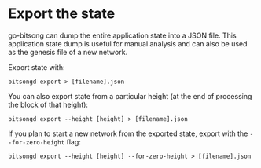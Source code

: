 # Export the state

go-bitsong can dump the entire application state into a JSON file. This application state dump is useful for manual analysis and can also be used as the genesis file of a new network.

Export state with:

```
bitsongd export > [filename].json
```

You can also export state from a particular height (at the end of processing the block of that height):

```
bitsongd export --height [height] > [filename].json
```

If you plan to start a new network from the exported state, export with the `--for-zero-height` flag:

```
bitsongd export --height [height] --for-zero-height > [filename].json
```
